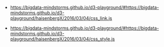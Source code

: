 
- https://bigdata-mindstorms.github.io/d3-playground/#https://bigdata-mindstorms.github.io/d3-playground/haisenbergX/2016/03/04/css_link.js


- https://bigdata-mindstorms.github.io/d3-playground/#https://bigdata-mindstorms.github.io/d3-playground/haisenbergX/2016/03/04/css_style.js
